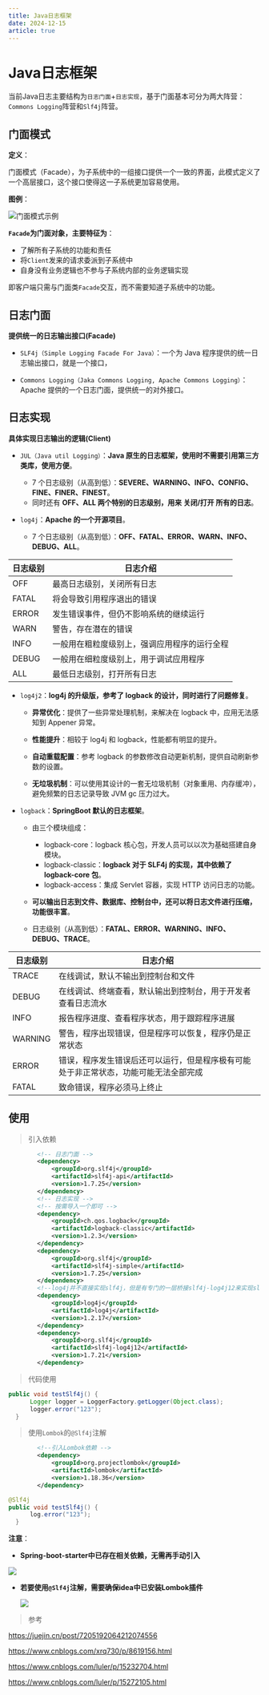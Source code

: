 ```yaml
---
title: Java日志框架
date: 2024-12-15
article: true
---
```




# Java日志框架

当前Java日志主要结构为`日志门面`+`日志实现`，基于门面基本可分为两大阵营：`Commons Logging`阵营和`Slf4j`阵营。

## 门面模式

**定义**：

门面模式（Facade），为子系统中的一组接口提供一个一致的界面，此模式定义了一个高层接口，这个接口使得这一子系统更加容易使用。

**图例**：

![门面模式示例](https://winkik.github.io/picx-images-hosting/image.4jo5scjl8p.png)

**`Facade`为门面对象，主要特征为**：

- 了解所有子系统的功能和责任
- 将`Client`发来的请求委派到子系统中
- 自身没有业务逻辑也不参与子系统内部的业务逻辑实现

即客户端只需与门面类`Facade`交互，而不需要知道子系统中的功能。

## 日志门面

**提供统一的日志输出接口(Facade)**

- `SLF4j（Simple Logging Facade For Java）`：一个为 Java 程序提供的统一日志输出接口，就是一个接口，

- `Commons Logging（Jaka Commons Logging, Apache Commons Logging）`：Apache 提供的一个日志门面，提供统一的对外接口。

## 日志实现

**具体实现日志输出的逻辑(Client)**

- `JUL（Java util Logging）`：**Java 原生的日志框架，使用时不需要引用第三方类库，使用方便**。
  - 7 个日志级别（从高到低）：**SEVERE、WARNING、INFO、CONFIG、FINE、FINER、FINEST**。
  - 同时还有 **OFF、ALL 两个特别的日志级别，用来 关闭/打开 所有的日志**。

- `log4j`：**Apache 的一个开源项目**。
  - 7 个日志级别（从高到低）：**OFF、FATAL、ERROR、WARN、INFO、DEBUG、ALL**。

| 日志级别 | 日志介绍                                     |
| -------- | -------------------------------------------- |
| OFF      | 最高日志级别，关闭所有日志                   |
| FATAL    | 将会导致引用程序退出的错误                   |
| ERROR    | 发生错误事件，但仍不影响系统的继续运行       |
| WARN     | 警告，存在潜在的错误                         |
| INFO     | 一般用在粗粒度级别上，强调应用程序的运行全程 |
| DEBUG    | 一般用在细粒度级别上，用于调试应用程序       |
| ALL      | 最低日志级别，打开所有日志                   |

- `log4j2`：**log4j 的升级版，参考了 logback 的设计，同时进行了问题修复**。

  - **异常优化**：提供了一些异常处理机制，来解决在 logback 中，应用无法感知到 Appener 异常。

  - **性能提升**：相较于 log4j 和 logback，性能都有明显的提升。

  - **自动重载配置**：参考 logback 的参数修改自动更新机制，提供自动刷新参数的设置。

  - **无垃圾机制**：可以使用其设计的一套无垃圾机制（对象重用、内存缓冲），避免频繁的日志记录导致 JVM gc 压力过大。

- `logback`：**SpringBoot 默认的日志框架**。

  - 由三个模块组成：
    - logback-core：logback 核心包，开发人员可以以次为基础搭建自身模块。
    - logback-classic：**logback 对于 SLF4j 的实现，其中依赖了 logback-core 包**。
    - logback-access：集成 Servlet 容器，实现 HTTP 访问日志的功能。

  - **可以输出日志到文件、数据库、控制台中，还可以将日志文件进行压缩，功能很丰富**。

  - 日志级别（从高到低）：**FATAL、ERROR、WARNING、INFO、DEBUG、TRACE**。

| 日志级别 | 日志介绍                                                     |
| -------- | ------------------------------------------------------------ |
| TRACE    | 在线调试，默认不输出到控制台和文件                           |
| DEBUG    | 在线调试、终端查看，默认输出到控制台，用于开发者查看日志流水 |
| INFO     | 报告程序进度、查看程序状态，用于跟踪程序进展                 |
| WARNING  | 警告，程序出现错误，但是程序可以恢复，程序仍是正常状态       |
| ERROR    | 错误，程序发生错误后还可以运行，但是程序极有可能处于非正常状态，功能可能无法全部完成 |
| FATAL    | 致命错误，程序必须马上终止                                   |

## 使用

> 引入依赖

```xml
		<!-- 日志门面 -->
		<dependency>
            <groupId>org.slf4j</groupId>
            <artifactId>slf4j-api</artifactId>
            <version>1.7.25</version>
        </dependency>
		<!-- 日志实现 -->
		<!-- 按需导入一个即可 -->
        <dependency>
            <groupId>ch.qos.logback</groupId>
            <artifactId>logback-classic</artifactId>
            <version>1.2.3</version>
        </dependency>
        <dependency>
            <groupId>org.slf4j</groupId>
            <artifactId>slf4j-simple</artifactId>
            <version>1.7.25</version>
        </dependency>
		<!--log4j并不直接实现slf4j，但是有专门的一层桥接slf4j-log4j12来实现slf4j -->
        <dependency>
            <groupId>log4j</groupId>
            <artifactId>log4j</artifactId>
            <version>1.2.17</version>
        </dependency>
        <dependency>
            <groupId>org.slf4j</groupId>
            <artifactId>slf4j-log4j12</artifactId>
            <version>1.7.21</version>
        </dependency>
```

> 代码使用

```java
public void testSlf4j() {
      Logger logger = LoggerFactory.getLogger(Object.class);
      logger.error("123");
  }
```

> 使用`Lombok`的`@Slf4j`注解

```xml
		<!--引入Lombok依赖 -->
		<dependency>
            <groupId>org.projectlombok</groupId>
            <artifactId>lombok</artifactId>
            <version>1.18.36</version>
        </dependency>
```



```java
@Slf4j
public void testSlf4j() {
      log.error("123");
  }
```

**注意**：

- **Spring-boot-starter中已存在相关依赖，无需再手动引入**

![](https://winkik.github.io/picx-images-hosting/image.2krz273unc.webp)

- **若要使用`@Slf4j`注解，需要确保idea中已安装Lombok插件**

  ![](https://winkik.github.io/picx-images-hosting/image.1vypi6qys5.webp)

> 参考

<https://juejin.cn/post/7205192064212074556>

<https://www.cnblogs.com/xrq730/p/8619156.html>

<https://www.cnblogs.com/luler/p/15232704.html>

<https://www.cnblogs.com/luler/p/15272105.html>